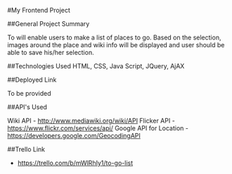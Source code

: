 #My Frontend Project

##General Project Summary

To will enable users to make a list of places to go. Based on the selection, images around the place and wiki info will be displayed and user should be able to save his/her selection.

##Technologies Used
HTML, CSS, Java Script, JQuery, AjAX

##Deployed Link

To be provided

##API's Used

Wiki API - http://www.mediawiki.org/wiki/API
Flicker API - https://www.flickr.com/services/api/
Google API for Location - https://developers.google.com/GeocodingAPI‎

##Trello Link 

- https://trello.com/b/mWlRhIy1/to-go-list


